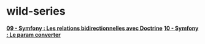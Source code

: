 # wild-series
[**09 - Symfony : Les relations bidirectionnelles avec Doctrine**](https://www.loom.com/share/f0868b8555da4c59b51f982e1f28bcb7)
[**10 - Symfony : Le param converter**](https://www.loom.com/share/f60b639eca684ad481c789b7a352f95a)
